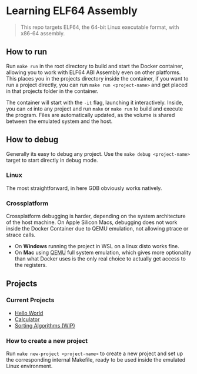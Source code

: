 # Learning ELF64 Assembly

> This repo targets ELF64, the 64-bit Linux executable format, with x86-64 assembly.

## How to run

Run `make run` in the root directory to build and start the Docker container, allowing you to work with ELF64 ABI Assembly even on other platforms.
This places you in the projects directory inside the container, if you want to run a project directly, you can run `make run <project-name>` and get placed in that projects folder in the container.

The container will start with the `-it` flag, launching it interactively.
Inside, you can `cd` into any project and run `make` or `make run` to build and execute the program.
Files are automatically updated, as the volume is shared between the emulated system and the host.

## How to debug

Generally its easy to debug any project. Use the `make debug <project-name>` target to start directly in debug mode.

### Linux

The most straightforward, in here GDB obviously works natively.

### Crossplatform

Crossplatform debugging is harder, depending on the system architecture of the host machine. On Apple Silicon Macs, debugging does not work inside the Docker Container due to QEMU emulation, not allowing ptrace or strace calls.

- On **Windows** running the project in WSL on a linux disto works fine.
- On **Mac** using [QEMU](https://www.qemu.org/) full system emulation, which gives more optionality than what Docker uses is the only real choice to actually get access to the registers.

## Projects

### Current Projects

- [Hello World](./projects/hello/)
- [Calculator](./projects/calculator/)
- [Sorting Algorithms (WIP)](./projects/sorting-algorithms/)

### How to create a new project

Run `make new-project <project-name>` to create a new project and set up the corresponding internal Makefile, ready to be used inside the emulated Linux environment.
